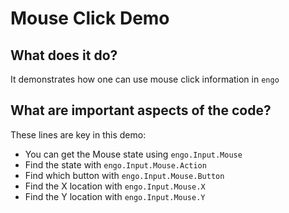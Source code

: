 # Mouse Click Demo

## What does it do?
It demonstrates how one can use mouse click information in `engo`

## What are important aspects of the code?
These lines are key in this demo:

* You can get the Mouse state using `engo.Input.Mouse`
* Find the state with `engo.Input.Mouse.Action`
* Find which button with `engo.Input.Mouse.Button`
* Find the X location with `engo.Input.Mouse.X`
* Find the Y location with `engo.Input.Mouse.Y`